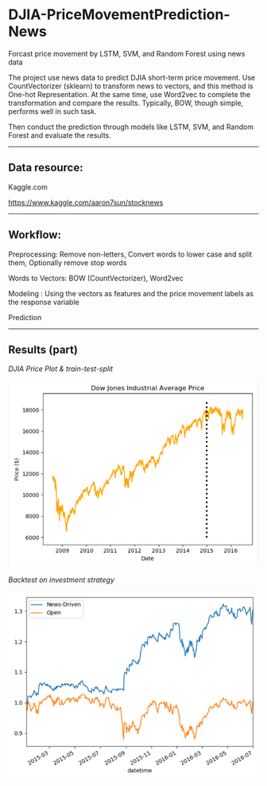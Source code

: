# DJIA-PriceMovementPrediction-News
Forcast price movement by LSTM, SVM, and Random Forest using news data

The project use news data to predict DJIA short-term price movement. Use CountVectorizer (sklearn) to transform news to vectors, and this method is One-hot Representation. At the same time, use Word2vec to complete the transformation and compare the results.  Typically, BOW, though simple, performs well in such task. 

Then conduct the prediction through models like LSTM, SVM, and Random Forest and evaluate the results.
***
## Data resource:
Kaggle.com

https://www.kaggle.com/aaron7sun/stocknews
***
## Workflow:
Preprocessing: Remove non-letters, Convert words to lower case and split them, Optionally remove stop words

Words to Vectors: BOW (CountVectorizer), Word2vec

Modeling : Using the vectors as features and the price movement labels as the response variable

Prediction
***
## Results (part)
*DJIA Price Plot & train-test-split*

![image](https://github.com/sohlin/DJIA-PriceMovementPrediction-News/blob/master/image/pic2.PNG)

*Backtest on investment strategy*

![image](https://github.com/sohlin/DJIA-PriceMovementPrediction-News/blob/master/image/pic1.PNG)
